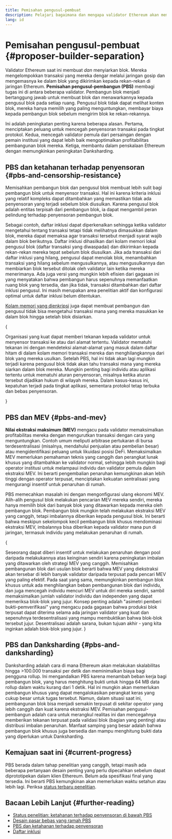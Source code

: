 ```yaml
---
title: Pemisahan pengusul-pembuat
description: Pelajari bagaimana dan mengapa validator Ethereum akan membagi tanggung jawab membangun blok dan menyiarkan blok mereka.
lang: id
---
```


# Pemisahan pengusul-pembuat {#proposer-builder-separation}

Validator Ethereum saat ini membuat _dan_ menyiarkan blok. Mereka mengelompokkan transaksi yang mereka dengar melalui jaringan gosip dan mengemasnya ke dalam blok yang dikirimkan kepada rekan-rekan di jaringan Ethereum. **Pemisahan pengusul-pembangun (PBS)** membagi tugas ini di antara beberapa validator. Pembangun blok menjadi bertanggung jawab untuk membuat blok dan menawarkannya kepada pengusul blok pada setiap ruang. Pengusul blok tidak dapat melihat konten blok, mereka hanya memilih yang paling menguntungkan, membayar biaya kepada pembangun blok sebelum mengirim blok ke rekan-rekannya.

Ini adalah peningkatan penting karena beberapa alasan. Pertama, menciptakan peluang untuk mencegah penyensoran transaksi pada tingkat protokol. Kedua, mencegah validator pemula dari persaingan dengan pemain institusi yang dapat lebih baik mengoptimalkan profitabilitas pembangunan blok mereka. Ketiga, membantu dalam penskalaan Ethereum dengan memungkinkan peningkatan Danksharding.

## PBS dan ketahanan terhadap penyensoran {#pbs-and-censorship-resistance}

Memisahkan pembangun blok dan pengusul blok membuat lebih sulit bagi pembangun blok untuk menyensor transaksi. Hal ini karena kriteria inklusi yang relatif kompleks dapat ditambahkan yang memastikan tidak ada penyensoran yang terjadi sebelum blok diusulkan. Karena pengusul blok adalah entitas terpisah dari pembangun blok, ia dapat mengambil peran pelindung terhadap penyensoran pembangun blok.

Sebagai contoh, daftar inklusi dapat diperkenalkan sehingga ketika validator mengetahui tentang transaksi tetapi tidak melihatnya dimasukkan dalam blok, mereka dapat memaksa agar transaksi tersebut menjadi syarat wajib dalam blok berikutnya. Daftar inklusi dihasilkan dari kolam memori lokal pengusul blok (daftar transaksi yang diwaspadai) dan dikirimkan kepada rekan-rekan mereka tepat sebelum blok diusulkan. Jika ada transaksi dari daftar inklusi yang hilang, pengusul dapat menolak blok, menambahkan transaksi yang hilang sebelum mengusulkannya, atau mengusulkannya dan membiarkan blok tersebut ditolak oleh validator lain ketika mereka menerimanya. Ada juga versi yang mungkin lebih efisien dari gagasan ini yang menyatakan bahwa pembangun harus sepenuhnya memanfaatkan ruang blok yang tersedia, dan jika tidak, transaksi ditambahkan dari daftar inklusi pengusul. Ini masih merupakan area penelitian aktif dan konfigurasi optimal untuk daftar inklusi belum ditentukan.

[Kolam memori yang dienkripsi](https://www.youtube.com/watch?v=fHDjgFcha0M&list=PLpktWkixc1gUqkyc1-iE6TT0RWQTBJELe&index=3) juga dapat membuat pembangun dan pengusul tidak bisa mengetahui transaksi mana yang mereka masukkan ke dalam blok hingga setelah blok disiarkan.

{
<ExpandableCard title="Jenis sensor apa yang dapat diatasi oleh PBS?" eventCategory="/roadmap/pbs" eventName="clicked what kinds of censorship does PBS solve?">

Organisasi yang kuat dapat memberi tekanan kepada validator untuk menyensor transaksi ke atau dari alamat tertentu. Validator mematuhi tekanan ini dengan mendeteksi alamat-alamat yang masuk dalam daftar hitam di dalam kolam memori transaksi mereka dan menghilangkannya dari blok yang mereka usulkan. Setelah PBS, hal ini tidak akan lagi mungkin terjadi karena pengusul blok tidak akan tahu transaksi mana yang mereka siarkan dalam blok mereka. Mungkin penting bagi individu atau aplikasi tertentu untuk mematuhi aturan penyensoran, misalnya ketika aturan tersebut dijadikan hukum di wilayah mereka. Dalam kasus-kasus ini, kepatuhan terjadi pada tingkat aplikasi, sementara protokol tetap terbuka dan bebas penyensoran.

</ExpandableCard>
}

## PBS dan MEV {#pbs-and-mev}

**Nilai ekstraksi maksimum (MEV)** mengacu pada validator memaksimalkan profitabilitas mereka dengan mengurutkan transaksi dengan cara yang menguntungkan. Contoh umum meliputi arbitrase pertukaran di bursa terdesentralisasi (misalnya, mendahului penjualan atau pembelian besar) atau mengidentifikasi peluang untuk likuidasi posisi DeFi. Memaksimalkan MEV memerlukan pemahaman teknis yang canggih dan perangkat lunak khusus yang ditambahkan ke validator normal, sehingga lebih mungkin bagi operator institusi untuk melampaui individu dan validator pemula dalam ekstraksi MEV. Ini berarti pengembalian penaruhan kemungkinan akan lebih tinggi dengan operator terpusat, menciptakan kekuatan sentralisasi yang mengurangi insentif untuk penaruhan di rumah.

PBS memecahkan masalah ini dengan mengonfigurasi ulang ekonomi MEV. Alih-alih pengusul blok melakukan pencarian MEV mereka sendiri, mereka hanya memilih blok dari banyak blok yang ditawarkan kepada mereka oleh pembangun blok. Pembangun blok mungkin telah melakukan ekstraksi MEV yang canggih, tetapi imbalannya diberikan kepada pengusul blok. Ini berarti bahwa meskipun sekelompok kecil pembangun blok khusus mendominasi ekstraksi MEV, imbalannya bisa diberikan kepada validator mana pun di jaringan, termasuk individu yang melakukan penaruhan di rumah.

{
<ExpandableCard title="Mengapa pembangunan blok terpusat dianggap wajar?" eventCategory="/roadmap/pbs" eventName="clicked why is it OK to centralize block building?">

Seseorang dapat diberi insentif untuk melakukan penaruhan dengan pool daripada melakukannya atas keinginan sendiri karena peningkatan imbalan yang ditawarkan oleh strategi MEV yang canggih. Memisahkan pembangunan blok dari usulan blok berarti bahwa MEV yang diekstraksi akan tersebar di lebih banyak validator daripada terpusat pada pencari MEV yang paling efektif. Pada saat yang sama, memungkinkan pembangun blok khusus untuk ada menghilangkan beban pembangunan blok dari individu, dan juga mencegah individu mencuri MEV untuk diri mereka sendiri, sambil memaksimalkan jumlah validator individu dan independen yang dapat memeriksa blok-blok yang jujur. Konsep penting adalah "asimetri pemberi bukti-pemverifikasi" yang mengacu pada gagasan bahwa produksi blok terpusat dapat diterima selama ada jaringan validator yang kuat dan sepenuhnya terdesentralisasi yang mampu membuktikan bahwa blok-blok tersebut jujur. Desentralisasi adalah sarana, bukan tujuan akhir - yang kita inginkan adalah blok-blok yang jujur.
</ExpandableCard>
}

## PBS dan Danksharding {#pbs-and-danksharding}

Danksharding adalah cara di mana Ethereum akan melakukan skalabilitas hingga >100.000 transaksi per detik dan meminimalkan biaya bagi pengguna rollup. Ini mengandalkan PBS karena menambah beban kerja bagi pembangun blok, yang harus menghitung bukti untuk hingga 64 MB data rollup dalam waktu kurang dari 1 detik. Hal ini mungkin akan memerlukan pembangun khusus yang dapat mengalokasikan perangkat keras yang cukup besar untuk tugas tersebut. Namun, dalam situasi saat ini, pembangunan blok bisa menjadi semakin terpusat di sekitar operator yang lebih canggih dan kuat karena ekstraksi MEV. Pemisahan pengusul-pembangun adalah cara untuk merangkul realitas ini dan mencegahnya memberikan tekanan terpusat pada validasi blok (bagian yang penting) atau distribusi imbalan penaruhan. Manfaat samping yang besar adalah bahwa pembangun blok khusus juga bersedia dan mampu menghitung bukti data yang diperlukan untuk Danksharding.

## Kemajuan saat ini {#current-progress}

PBS berada dalam tahap penelitian yang canggih, tetapi masih ada beberapa pertanyaan desain penting yang perlu dipecahkan sebelum dapat diprototipekan dalam klien Ethereum. Belum ada spesifikasi final yang tersedia. Ini berarti PBS kemungkinan akan memerlukan waktu setahun atau lebih lagi. Periksa [status terbaru penelitian](https://notes.ethereum.org/@vbuterin/pbs_censorship_resistance).

## Bacaan Lebih Lanjut {#further-reading}

- [Status penelitian: ketahanan terhadap penyensoran di bawah PBS](https://notes.ethereum.org/@vbuterin/pbs_censorship_resistance)
- [Desain pasar bebas yang ramah PBS](https://ethresear.ch/t/proposer-block-builder-separation-friendly-fee-market-designs/9725)
- [PBS dan ketahanan terhadap penyensoran](https://notes.ethereum.org/@fradamt/H1TsYRfJc#Secondary-auctions)
- [Daftar inklusi](https://notes.ethereum.org/@fradamt/H1ZqdtrBF)

